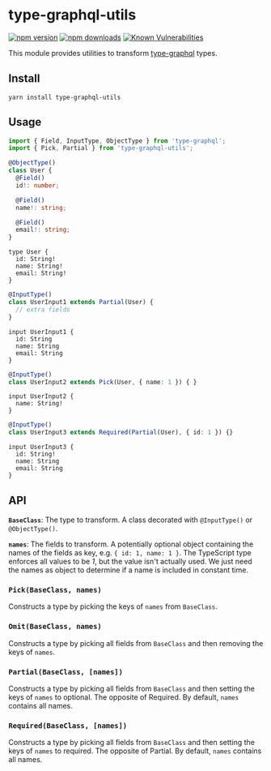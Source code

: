 # type-graphql-utils
[![npm version](https://img.shields.io/npm/v/type-graphql-utils)](https://www.npmjs.com/package/type-graphql-utils)
[![npm downloads](https://img.shields.io/npm/dm/type-graphql-utils.svg)](https://www.npmjs.com/package/type-graphql-utils)
[![Known Vulnerabilities](https://snyk.io/test/github/chrislahaye/type-graphql-utils/badge.svg)](https://snyk.io/test/github/chrislahaye/type-graphql-utils)

This module provides utilities to transform [type-graphql](https://www.npmjs.com/package/type-graphql) types.

## Install

```shell
yarn install type-graphql-utils
```

## Usage

```ts
import { Field, InputType, ObjectType } from 'type-graphql';
import { Pick, Partial } from 'type-graphql-utils';

@ObjectType()
class User {
  @Field()
  id!: number;

  @Field()
  name!: string;

  @Field()
  email!: string;
}
```

```
type User {
  id: String!
  name: String!
  email: String!
}
```

```ts
@InputType()
class UserInput1 extends Partial(User) {
  // extra fields
}
```

```
input UserInput1 {
  id: String
  name: String
  email: String
}
```

```ts
@InputType()
class UserInput2 extends Pick(User, { name: 1 }) { }
```

```
input UserInput2 {
  name: String!
}
```

```ts
@InputType()
class UserInput3 extends Required(Partial(User), { id: 1 }) {}
```

```
input UserInput3 {
  id: String!
  name: String
  email: String
}
```

## API

**`BaseClass`**: The type to transform. A class decorated with `@InputType()` or `@ObjectType()`.

**`names`**: The fields to transform. A potentially optional object containing the names of the fields as key, e.g. `{ id: 1, name: 1 }`. The TypeScript type enforces all values to be *1*, but the value isn't actually used. We just need the names as object to determine if a name is included in constant time.

### `Pick(BaseClass, names)`

Constructs a type by picking the keys of `names` from `BaseClass`.

### `Omit(BaseClass, names)`

Constructs a type by picking all fields from `BaseClass` and then removing the keys of `names`.

### `Partial(BaseClass, [names])`

Constructs a type by picking all fields from `BaseClass` and then setting the keys of `names` to optional. The opposite of Required. By default, `names` contains all names.

### `Required(BaseClass, [names])`

Constructs a type by picking all fields from `BaseClass` and then setting the keys of `names` to required. The opposite of Partial. By default, `names` contains all names.
